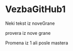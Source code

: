 # VezbaGitHub1
<div>
	<p>Neki tekst iz noveGrane</p>
	<p>provera iz nove grane</p>
	<p>Promena iz 1 ali posle mastera</p>

</div>